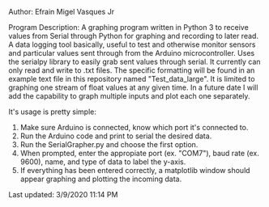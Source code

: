 Author: Efrain Migel Vasques Jr

Program Description: A graphing program written in Python 3 to receive values from Serial through Python for graphing and recording to later read. A data logging tool basically, useful to test and otherwise monitor sensors and particular values sent through from the Arduino microcontroller. Uses the serialpy library to easily grab sent values through serial. It currently can only read and write to .txt files. The specific formatting will be found in an example text file in this repository named "Test_data_large". It is limited to graphing one stream of float values at any given time. In a future date I will add the capability to graph multiple inputs and plot each one separately. 

It's usage is pretty simple:

1. Make sure Arduino is connected, know which port it's connected to.
2. Run the Arduino code and print to serial the desired data.
3. Run the SerialGrapher.py and choose the first option.
4. When prompted, enter the appropiate port (ex. "COM7"), baud rate (ex. 9600), name, and type of data to label the y-axis.
5. If everything has been entered correctly, a matplotlib window should appear graphing and plotting the incoming data.

Last updated: 3/9/2020 11:14 PM
